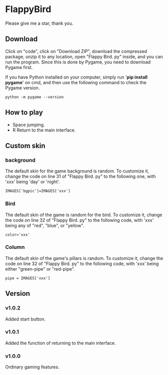 # FlappyBird
Please give me a star, thank you.
## Download
Click on "code", click on "Download ZIP", download the compressed package, unzip it to any location, open "Flappy Bird. py" inside, and you can run the program. Since this is done by Pygame, you need to download Pygame first.

If you have Python installed on your computer, simply run '**pip install pygame**' on cmd, and then use the following command to check the Pygame version.
```
python -m pygame --version
```
## How to play
- Space jumping.
- R Return to the main interface.
## Custom skin
### background
The default skin for the game background is random. To customize it, change the code on line 31 of "Flappy Bird. py" to the following one, with 'xxx' being 'day' or 'night'.
```
IMAGES['bgpic']=IMAGES['xxx']
```
### Bird
The default skin of the game is random for the bird. To customize it, change the code on line 32 of "Flappy Bird. py" to the following code, with 'xxx' being any of "red", "blue", or "yellow".
```
color='xxx'
```
### Column
The default skin of the game's pillars is random. To customize it, change the code on line 32 of "Flappy Bird. py" to the following code, with 'xxx' being either "green-pipe" or "red-pipe".
```
pipe = IMAGES['xxx']
```
## Version
### v1.0.2
Added start button.
### v1.0.1
Added the function of returning to the main interface.
### v1.0.0
Ordinary gaming features.
